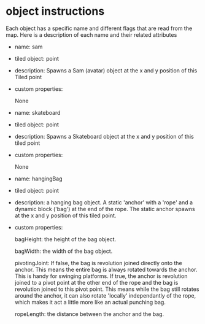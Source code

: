 # object instructions

Each object has a specific name and different flags that are read from the map. Here is a description of each name and their related attributes

- name: sam
- tiled object: point
- description: Spawns a Sam (avatar) object at the x and y position of this Tiled point
- custom properties:

   None

- name: skateboard
- tiled object: point
- description: Spawns a Skateboard object at the x and y position of this tiled point
- custom properties:

   None

- name: hangingBag
- tiled object: point
- description: a hanging bag object. A static 'anchor' with a 'rope' and a dynamic block ('bag') at the end of the rope. The static anchor spawns at the x and y position of this tiled point.
- custom properties:

   bagHeight: the height of the bag object.
   
   bagWidth: the width of the bag object.
   
   pivotingJoint: If false, the bag is revolution joined directly onto the anchor. This means the entire bag is always rotated towards the anchor. This is handy for swinging platforms. If true, the anchor is revolution joined to a pivot point at the other end of the rope and the bag is revolution joined to this pivot point. This means while the bag still rotates around the anchor, it can also rotate 'locally' independantly of the rope, which makes it act a little more like an actual punching bag.
   
   ropeLength: the distance between the anchor and the bag.